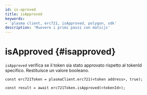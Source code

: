```yaml
---
id: is-aproved
title: isApproved
keywords:
- 'plasma client, erc721, isApproved, polygon, sdk'
description: 'Muovere i primi passi con maticjs'
---
```


# isApproved {#isapproved}

`isApproved` verifica se il token sia stato approvato rispetto al tokenId specifico. Restituisce un valore booleano.

```
const erc721Token = plasmaClient.erc721(<token address>, true);

const result = await erc721Token.isApproved(<tokenId>);

```
